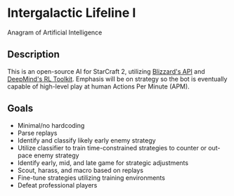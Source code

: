 # Intergalactic Lifeline I
Anagram of Artificial Intelligence

## Description
This is an open-source AI for StarCraft 2, utilizing [Blizzard's API](https://github.com/Blizzard/s2client-api) and [DeepMind's RL Toolkit](https://github.com/deepmind/pysc2). Emphasis will be on strategy so the bot is eventually capable of high-level play at human Actions Per Minute (APM).

## Goals
- Minimal/no hardcoding
- Parse replays
- Identify and classify likely early enemy strategy
- Utilize classifier to train time-constrained strategies to counter or out-pace enemy strategy
- Identify early, mid, and late game for strategic adjustments
- Scout, harass, and macro based on replays
- Fine-tune strategies utilizing training environments
- Defeat professional players
